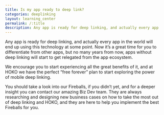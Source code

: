 ```yaml
---
title: Is my app ready to deep link?
categories: deeplinking
layout: learning_center
permalink: /:title
description: Any app is ready for deep linking, and actually every app in the world will end up using this technology at some point. Now it’s a great time for you to ...
---
```


Any app is ready for deep linking, and actually every app in the world will end up using this technology at some point. Now it’s a great time for you to differentiate from other apps, but no many years from now, apps without deep linking will start to get relegated from the app ecosystem.

We encourage you to start experiencing all the great benefits of it, and at HOKO we have the perfect “free forever” plan to start exploring the power of mobile deep linking.

You should take a look into our Fireballs, if you didn’t yet, and for a deeper insight you can contact our amazing Biz Dev team. They are always researching and designing new business cases on how to take the most out of deep linking and HOKO, and they are here to help you implement the best Fireballs for you.



